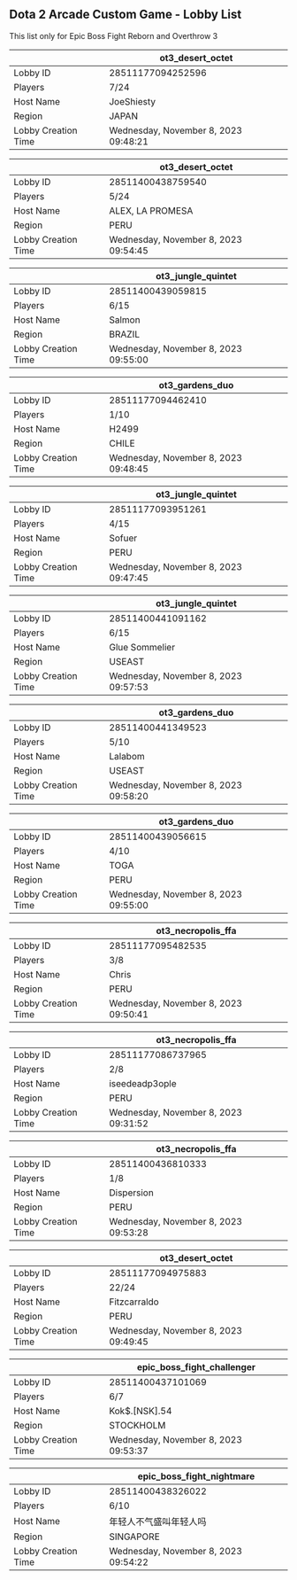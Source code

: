 ## Dota 2 Arcade Custom Game - Lobby List

This list only for Epic Boss Fight Reborn and Overthrow 3

|  | ot3_desert_octet |
| ------ | ------ |
| Lobby ID | 28511177094252596 |
| Players | 7/24 |
| Host Name | JoeShiesty |
| Region | JAPAN |
| Lobby Creation Time | Wednesday, November 8, 2023 09:48:21 |


|  | ot3_desert_octet |
| ------ | ------ |
| Lobby ID | 28511400438759540 |
| Players | 5/24 |
| Host Name | ALEX, LA PROMESA |
| Region | PERU |
| Lobby Creation Time | Wednesday, November 8, 2023 09:54:45 |


|  | ot3_jungle_quintet |
| ------ | ------ |
| Lobby ID | 28511400439059815 |
| Players | 6/15 |
| Host Name | Salmon |
| Region | BRAZIL |
| Lobby Creation Time | Wednesday, November 8, 2023 09:55:00 |


|  | ot3_gardens_duo |
| ------ | ------ |
| Lobby ID | 28511177094462410 |
| Players | 1/10 |
| Host Name | H2499 |
| Region | CHILE |
| Lobby Creation Time | Wednesday, November 8, 2023 09:48:45 |


|  | ot3_jungle_quintet |
| ------ | ------ |
| Lobby ID | 28511177093951261 |
| Players | 4/15 |
| Host Name | Sofuer |
| Region | PERU |
| Lobby Creation Time | Wednesday, November 8, 2023 09:47:45 |


|  | ot3_jungle_quintet |
| ------ | ------ |
| Lobby ID | 28511400441091162 |
| Players | 6/15 |
| Host Name | Glue Sommelier |
| Region | USEAST |
| Lobby Creation Time | Wednesday, November 8, 2023 09:57:53 |


|  | ot3_gardens_duo |
| ------ | ------ |
| Lobby ID | 28511400441349523 |
| Players | 5/10 |
| Host Name | Lalabom |
| Region | USEAST |
| Lobby Creation Time | Wednesday, November 8, 2023 09:58:20 |


|  | ot3_gardens_duo |
| ------ | ------ |
| Lobby ID | 28511400439056615 |
| Players | 4/10 |
| Host Name | TOGA |
| Region | PERU |
| Lobby Creation Time | Wednesday, November 8, 2023 09:55:00 |


|  | ot3_necropolis_ffa |
| ------ | ------ |
| Lobby ID | 28511177095482535 |
| Players | 3/8 |
| Host Name | Chris |
| Region | PERU |
| Lobby Creation Time | Wednesday, November 8, 2023 09:50:41 |


|  | ot3_necropolis_ffa |
| ------ | ------ |
| Lobby ID | 28511177086737965 |
| Players | 2/8 |
| Host Name | iseedeadp3ople |
| Region | PERU |
| Lobby Creation Time | Wednesday, November 8, 2023 09:31:52 |


|  | ot3_necropolis_ffa |
| ------ | ------ |
| Lobby ID | 28511400436810333 |
| Players | 1/8 |
| Host Name | Dispersion |
| Region | PERU |
| Lobby Creation Time | Wednesday, November 8, 2023 09:53:28 |


|  | ot3_desert_octet |
| ------ | ------ |
| Lobby ID | 28511177094975883 |
| Players | 22/24 |
| Host Name | Fitzcarraldo |
| Region | PERU |
| Lobby Creation Time | Wednesday, November 8, 2023 09:49:45 |


|  | epic_boss_fight_challenger |
| ------ | ------ |
| Lobby ID | 28511400437101069 |
| Players | 6/7 |
| Host Name | Kok$.[NSK].54 |
| Region | STOCKHOLM |
| Lobby Creation Time | Wednesday, November 8, 2023 09:53:37 |


|  | epic_boss_fight_nightmare |
| ------ | ------ |
| Lobby ID | 28511400438326022 |
| Players | 6/10 |
| Host Name | 年轻人不气盛叫年轻人吗 |
| Region | SINGAPORE |
| Lobby Creation Time | Wednesday, November 8, 2023 09:54:22 |


